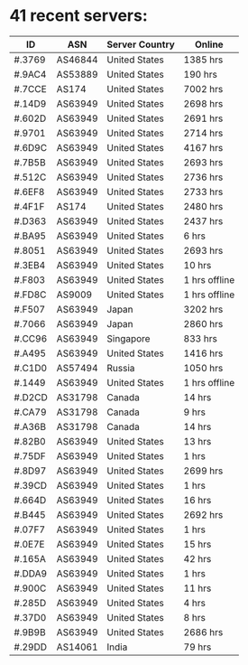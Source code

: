 # 41 recent servers:

| ID | ASN | Server Country | Online |
| ------ | ------ | ------ | ------ |
| #.3769 | AS46844 | United States | 1385 hrs |
| #.9AC4 | AS53889 | United States | 190 hrs |
| #.7CCE | AS174 | United States | 7002 hrs |
| #.14D9 | AS63949 | United States | 2698 hrs |
| #.602D | AS63949 | United States | 2691 hrs |
| #.9701 | AS63949 | United States | 2714 hrs |
| #.6D9C | AS63949 | United States | 4167 hrs |
| #.7B5B | AS63949 | United States | 2693 hrs |
| #.512C | AS63949 | United States | 2736 hrs |
| #.6EF8 | AS63949 | United States | 2733 hrs |
| #.4F1F | AS174 | United States | 2480 hrs |
| #.D363 | AS63949 | United States | 2437 hrs |
| #.BA95 | AS63949 | United States | 6 hrs |
| #.8051 | AS63949 | United States | 2693 hrs |
| #.3EB4 | AS63949 | United States | 10 hrs |
| #.F803 | AS63949 | United States | 1 hrs offline |
| #.FD8C | AS9009 | United States | 1 hrs offline |
| #.F507 | AS63949 | Japan | 3202 hrs |
| #.7066 | AS63949 | Japan | 2860 hrs |
| #.CC96 | AS63949 | Singapore | 833 hrs |
| #.A495 | AS63949 | United States | 1416 hrs |
| #.C1D0 | AS57494 | Russia | 1050 hrs |
| #.1449 | AS63949 | United States | 1 hrs offline |
| #.D2CD | AS31798 | Canada | 14 hrs |
| #.CA79 | AS31798 | Canada | 9 hrs |
| #.A36B | AS31798 | Canada | 14 hrs |
| #.82B0 | AS63949 | United States | 13 hrs |
| #.75DF | AS63949 | United States | 1 hrs |
| #.8D97 | AS63949 | United States | 2699 hrs |
| #.39CD | AS63949 | United States | 1 hrs |
| #.664D | AS63949 | United States | 16 hrs |
| #.B445 | AS63949 | United States | 2692 hrs |
| #.07F7 | AS63949 | United States | 1 hrs |
| #.0E7E | AS63949 | United States | 15 hrs |
| #.165A | AS63949 | United States | 42 hrs |
| #.DDA9 | AS63949 | United States | 1 hrs |
| #.900C | AS63949 | United States | 11 hrs |
| #.285D | AS63949 | United States | 4 hrs |
| #.37D0 | AS63949 | United States | 8 hrs |
| #.9B9B | AS63949 | United States | 2686 hrs |
| #.29DD | AS14061 | India | 79 hrs |

